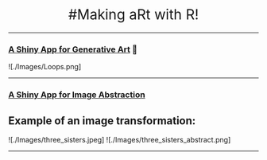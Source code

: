 <h1 style="font-weight:normal" align="center">
  &nbsp;#Making aRt with R!&nbsp;
</h1>

***
### [A Shiny App for Generative Art](https://github.com/dungates/aRt/tree/master/GenerativeApp) 🎨 

![./Images/Loops.png]

***

### [A Shiny App for Image Abstraction](https://dungates.shinyapps.io/image_to_art/_w_7e93840f/)

## Example of an image transformation:

![./Images/three_sisters.jpeg] ![./Images/three_sisters_abstract.png]

***



